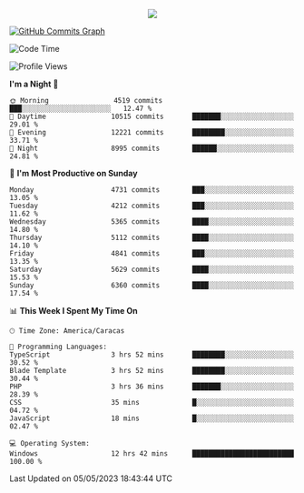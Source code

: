 <p align="center">
  <a href="http://www.github.com/thevacs">
    <img src="https://github-readme-streak-stats.herokuapp.com/?user=thevacs&stroke=ffffff&background=1c1917&ring=0891b2&fire=0891b2&currStreakNum=ffffff&currStreakLabel=0891b2&sideNums=ffffff&sideLabels=ffffff&dates=ffffff&hide_border=true" />
  </a>
  
  <a href="http://www.github.com/thevacs"><img src="https://github-readme-activity-graph.cyclic.app/graph?username=thevacs&bg_color=000000&color=ffffff&line=ff0000&point=ebebeb&area=true&hide_border=true" alt="GitHub Commits Graph" /></a>
  
</p>

<!--START_SECTION:waka-->
![Code Time](http://img.shields.io/badge/Code%20Time-1%2C369%20hrs%207%20mins-blue)

![Profile Views](http://img.shields.io/badge/Profile%20Views-0-blue)

**I'm a Night 🦉** 

```text
🌞 Morning                4519 commits        ███░░░░░░░░░░░░░░░░░░░░░░   12.47 % 
🌆 Daytime                10515 commits       ███████░░░░░░░░░░░░░░░░░░   29.01 % 
🌃 Evening                12221 commits       ████████░░░░░░░░░░░░░░░░░   33.71 % 
🌙 Night                  8995 commits        ██████░░░░░░░░░░░░░░░░░░░   24.81 % 
```
📅 **I'm Most Productive on Sunday** 

```text
Monday                   4731 commits        ███░░░░░░░░░░░░░░░░░░░░░░   13.05 % 
Tuesday                  4212 commits        ███░░░░░░░░░░░░░░░░░░░░░░   11.62 % 
Wednesday                5365 commits        ████░░░░░░░░░░░░░░░░░░░░░   14.80 % 
Thursday                 5112 commits        ████░░░░░░░░░░░░░░░░░░░░░   14.10 % 
Friday                   4841 commits        ███░░░░░░░░░░░░░░░░░░░░░░   13.35 % 
Saturday                 5629 commits        ████░░░░░░░░░░░░░░░░░░░░░   15.53 % 
Sunday                   6360 commits        ████░░░░░░░░░░░░░░░░░░░░░   17.54 % 
```


📊 **This Week I Spent My Time On** 

```text
🕑︎ Time Zone: America/Caracas

💬 Programming Languages: 
TypeScript               3 hrs 52 mins       ████████░░░░░░░░░░░░░░░░░   30.52 % 
Blade Template           3 hrs 52 mins       ████████░░░░░░░░░░░░░░░░░   30.44 % 
PHP                      3 hrs 36 mins       ███████░░░░░░░░░░░░░░░░░░   28.39 % 
CSS                      35 mins             █░░░░░░░░░░░░░░░░░░░░░░░░   04.72 % 
JavaScript               18 mins             █░░░░░░░░░░░░░░░░░░░░░░░░   02.47 % 

💻 Operating System: 
Windows                  12 hrs 42 mins      █████████████████████████   100.00 % 
```


 Last Updated on 05/05/2023 18:43:44 UTC
<!--END_SECTION:waka-->
